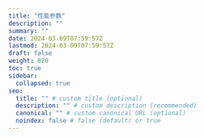 ```yaml
---
title: "性能参数"
description: ""
summary: ""
date: 2024-03-09T07:59:57Z
lastmod: 2024-03-09T07:59:57Z
draft: false
weight: 820
toc: true
sidebar:
  collapsed: true
seo:
  title: "" # custom title (optional)
  description: "" # custom description (recommended)
  canonical: "" # custom canonical URL (optional)
  noindex: false # false (default) or true
---
```


